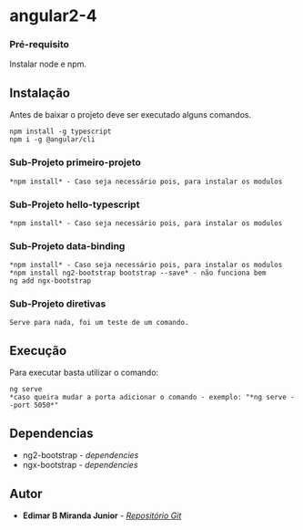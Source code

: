 # angular2-4

### Pré-requisito

Instalar node e npm.

## Instalação

Antes de baixar o projeto deve ser executado alguns comandos.

 ```
 npm install -g typescript
 npm i -g @angular/cli
 ```

### Sub-Projeto primeiro-projeto

 ```
 *npm install* - Caso seja necessário pois, para instalar os modulos
 ```

### Sub-Projeto hello-typescript

 ```
 *npm install* - Caso seja necessário pois, para instalar os modulos
 ```

### Sub-Projeto data-binding

```
*npm install* - Caso seja necessário pois, para instalar os modulos
*npm install ng2-bootstrap bootstrap --save* - não funciona bem
ng add ngx-bootstrap
```

### Sub-Projeto diretivas

```
Serve para nada, foi um teste de um comando.
```

## Execução

Para executar basta utilizar o comando:

 ```
 ng serve
 *caso queira mudar a porta adicionar o comando - exemplo: "*ng serve --port 5050*"
 ```

## Dependencias

* ng2-bootstrap - *dependencies*
* ngx-bootstrap - *dependencies*

## Autor

* **Edimar B Miranda Junior** - *[Repositório Git](https://github.com/edimarbmjunior)*